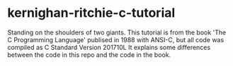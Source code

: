 # kernighan-ritchie-c-tutorial

Standing on the shoulders of two giants.
This tutorial is from the book 'The C Programming Language' publised in 1988 with ANSI-C, but all code was compiled as C Standard Version 201710L
It explains some differences between the code in this repo and the code in the book.
